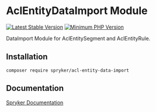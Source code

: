 # AclEntityDataImport Module
[![Latest Stable Version](https://poser.pugx.org/spryker/acl-entity-data-import/v/stable.svg)](https://packagist.org/packages/spryker/acl-entity-data-import)
[![Minimum PHP Version](https://img.shields.io/badge/php-%3E%3D%207.4-8892BF.svg)](https://php.net/)

DataImport Module for AclEntitySegment and AclEntityRule.

## Installation

```
composer require spryker/acl-entity-data-import
```

## Documentation

[Spryker Documentation](https://docs.spryker.com)
